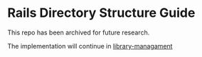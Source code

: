 # Rails Directory Structure Guide

This repo has been archived for future research.

The implementation will continue in [library-managament](https://github.com/clsechi/library-management)
